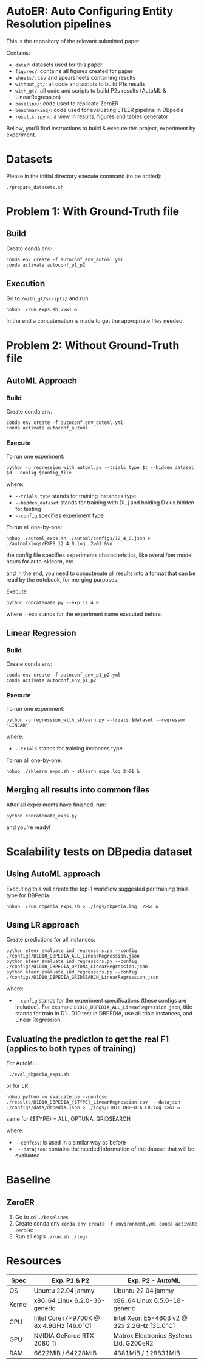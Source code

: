 # AutoER: Auto Configuring Entity Resolution pipelines

This is the repository of the relevant submitted paper.

Contains:
- `data/`: datasets used for this paper.
- `figures/`: contains all figures created for paper
- `sheets/`: csv and spearsheets containing results
- `without_gt/`: all code and scripts to build P1s results
- `with_gt/`: all code and scripts to build P2s results (AutoML & LinearRegression)
- `baseline/`: code used to replicate ZeroER
- `benchmarking/`: code used for evaluating ETEER pipeline in DBpedia
- `results.ipynd`: a view in results, figures and tables generator

Bellow, you'll find instructions to build & execute this project, experiment by experiment.

# Datasets

Please in the initial directory execute command (to be added):

```
./prepare_datasets.sh
```

# Problem 1: **With** Ground-Truth file

## Build

Create conda env:

```
conda env create -f autoconf_env_automl.yml
conda activate autoconf_p1_p2
```

## Execution

Go to `/with_gt/scripts/` and run 

```
nohup ./run_exps.sh 2>&1 & 
```

In the end a concatenation is made to get the appropriate files needed. 

# Problem 2: **Without** Ground-Truth file

## AutoML Approach

### Build

Create conda env:

```
conda env create -f autoconf_env_automl.yml
conda activate autoconf_automl
```

### Execute

To run one experiment:
```
python -u regression_with_automl.py --trials_type $t --hidden_dataset $d --config $config_file
```

where:
- `--trials_type` stands for training instances type
- `--hidden_dataset` stands for training with Di..j and holding Dx us hidden for testing
-  `--config` specifies experiment type

To run all one-by-one:
```
nohup ./automl_exps.sh ./automl/configs/12_4_0.json > ./automl/logs/EXPS_12_4_0.log  2>&1 &\n
```

the config file specifies experiments characteristics, like overall/per model hours for auto-sklearn, etc. 

and in the end, you need to conactenate all results into a format that can be read by the notebook, for merging purposes. 

Execute:

```
python concatenate.py --exp 12_4_0
```

where `--exp` stands for the experiment name executed before.

## Linear Regression


### Build

Create conda env:

```
conda env create -f autoconf_env_p1_p2.yml
conda activate autoconf_env_p1_p2
```

### Execute

To run one experiment:
```
python -u regression_with_sklearn.py --trials $dataset --regressor "LINEAR"
```

where:
- `--trials` stands for training instances type

To run all one-by-one:
```
nohup ./sklearn_exps.sh > sklearn_exps.log 2>&1 &
```

## Merging all results into common files

After all experiments have finished, run:

```
python concatenate_exps.py
```

and you're ready!

# Scalability tests on DBpedia dataset

## Using AutoML approach

Executing this will create the top-1 workflow suggested per training trials type for DBPedia.
```
nohup ./run_dbpedia_exps.sh > ./logs/dbpedia.log  2>&1 &
```


## Using LR approach

Create predictions for all instances:

```
python eteer_evaluate_ind_regressors.py --config ./configs/D1D10_DBPEDIA_ALL_LinearRegression.json
python eteer_evaluate_ind_regressors.py --config ./configs/D1D10_DBPEDIA_OPTUNA_LinearRegression.json
python eteer_evaluate_ind_regressors.py --config ./configs/D1D10_DBPEDIA_GRIDSEARCH_LinearRegression.json
```

where:
- `--config` stands for the experiment specifications (these configs are included). For example `D1D10_DBPEDIA_ALL_LinearRegression.json`, title stands for train in D1...D10 test in DBPEDIA, use all trials instances, and Linear Regression.


## Evaluating the prediction to get the real F1 (applies to both types of training)

For AutoML:
```
 ./eval_dbpedia_exps.sh
```

or for LR:

```
nohup python -u evaluate.py --confcsv ./results/D1D10_DBPEDIA_{$TYPE}_LinearRegression.csv  --datajson ./configs/data/dbpedia.json > ./logs/D1D10_DBPEDIA_LR.log 2>&1 &
```

same for {$TYPE} = ALL, OPTUNA, GRIDSEARCH

where:
-  `--confcsv`: is used in a similar way as before
-  ` --datajson`: contains the needed information of the dataset that will be evaluated

# Baseline

## ZeroER

1. Go to `cd ./baselines`
2. Create conda env `conda env create -f environment.yml conda activate ZeroER`:
3. Run all exps `./run.sh ./logs`

# Resources

| Spec    | Exp. P1 & P2                             | Exp. P2 - AutoML                                                   |
|---------|------------------------------------------|--------------------------------------------------------------------|
| OS      | Ubuntu 22.04 jammy                       | Ubuntu 22.04 jammy                                                 |
| Kernel  | x86_64 Linux 6.2.0-36-generic            | x86_64 Linux 6.5.0-18-generic                                      |
| CPU     | Intel Core i7-9700K @ 8x 4.9GHz [46.0°C] | Intel Xeon E5-4603 v2 @ 32x 2.2GHz [31.0°C]                        |
| GPU     | NVIDIA GeForce RTX 2080 Ti               | Matrox Electronics Systems Ltd. G200eR2                            |
| RAM     | 6622MiB / 64228MiB                       | 4381MiB / 128831MiB                                                |
